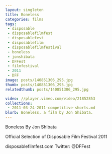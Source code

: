 ```yaml
---
layout: singleton
title: Boneless
categories: films
tags:
 - disposable
 - disposablefilmfest
 - disposablefest
 - disposablefilm
 - disposablefilmfestival
 - boneless
 - jonshibata
 - DFFest
 - filmfestival
 - 2011
 - DFF
image: posts/140851306_295.jpg
thumb: posts/140851306_295.jpg
relatedthumb: posts/140851306_295.jpg

video: //player.vimeo.com/video/21852853
collections:
 - 2011-03-24-2011-competitive-shorts.md
blurb: Boneless, a film by Jon Shibata.
---
```


Boneless
By Jon Shibata

Official Selection of Disposable Film Festival 2011

disposablefilmfest.com
Twitter: @DFFest